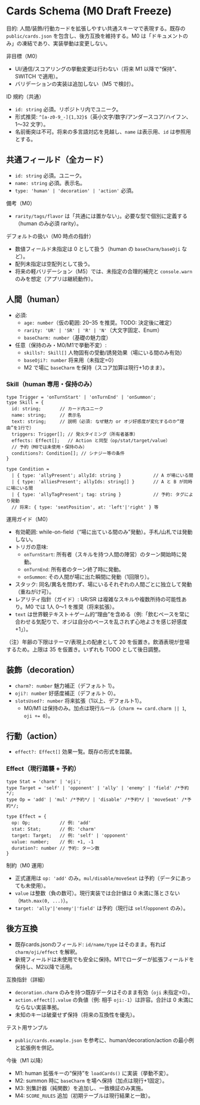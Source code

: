 # Cards Schema (M0 Draft Freeze)

目的: 人間/装飾/行動カードを拡張しやすい共通スキーマで表現する。既存の `public/cards.json` を包含し、後方互換を維持する。M0 は「ドキュメントのみ」の凍結であり、実装挙動は変更しない。

非目標（M0）
- UI/通信/スコアリングの挙動変更は行わない（将来 M1 以降で“保持”、SWITCH で適用）。
- バリデーションの実装は追加しない（M5 で検討）。

ID 規約（共通）
- `id: string` 必須。リポジトリ内でユニーク。
- 形式推奨: `^[a-z0-9_-]{1,32}$`（英小文字/数字/アンダースコア/ハイフン、1〜32 文字）。
- 名前衝突は不可。将来の多言語対応を見越し、`name` は表示用、`id` は参照用とする。

## 共通フィールド（全カード）
- `id: string` 必須。ユニーク。
- `name: string` 必須。表示名。
- `type: 'human' | 'decoration' | 'action'` 必須。

備考（M0）
- `rarity/tags/flavor` は「共通には置かない」。必要な型で個別に定義する（human のみ必須 rarity）。

デフォルトの扱い（M0 時点の指針）
- 数値フィールド未指定は 0 として扱う（human の `baseCharm/baseOji` など）。
- 配列未指定は空配列として扱う。
- 将来の軽バリデーション（M5）では、未指定の合理的補完と `console.warn` のみを想定（アプリは継続動作）。

## 人間（human）
- 必須: 
  - `age: number`（仮の範囲: 20–35 を推奨。TODO: 決定後に確定）
  - `rarity: 'UR' | 'SR' | 'R' | 'N'`（大文字固定、Enum）
  - `baseCharm: number`（基礎の魅力度）
- 任意（保持のみ・M0/M1で挙動不変）:
  - `skills?: Skill[]` 人物固有の受動/誘発効果（場にいる間のみ有効）
  - `baseOji?: number` 将来用（未指定=0）
  - M2 で場に `baseCharm` を保持（スコア加算は現行+1のまま）。

### Skill（human 専用・保持のみ）
```
type Trigger = 'onTurnStart' | 'onTurnEnd' | 'onSummon';
type Skill = {
  id: string;       // カード内ユニーク
  name: string;     // 表示名
  text: string;     // 説明（必須: なぜ魅力 or オジ好感度が変化するのか“理由”を1行で）
  triggers: Trigger[]; // 発火タイミング（所有者基準）
  effects: Effect[];   // Action と同型（op/stat/target/value）
  // 予約（M0では未使用・保持のみ）
  conditions?: Condition[]; // シナジー等の条件
}

type Condition =
  | { type: 'allyPresent'; allyId: string }            // A が場にいる間
  | { type: 'alliesPresent'; allyIds: string[] }       // A と B が同時に場にいる間
  | { type: 'allyTagPresent'; tag: string }            // 予約: タグにより発動
  // 将来: { type: 'seatPosition', at: 'left'|'right' } 等
```

運用ガイド（M0）
- 有効範囲: while-on-field（“場に出ている間のみ”発動）。手札/山札では発動しない。
- トリガの意味: 
  - `onTurnStart`: 所有者（スキルを持つ人間の陣営）のターン開始時に発動。
  - `onTurnEnd`: 所有者のターン終了時に発動。
  - `onSummon`: その人間が場に出た瞬間に発動（1回限り）。
- スタック: 同名/異名を問わず、場にいるそれぞれの人間ごとに独立して発動（重ねがけ可）。
- レアリティ指針（ガイド）: UR/SR は複雑なスキルや複数所持の可能性あり。M0 では 1人 0〜1 を推奨（将来拡張）。
- `text` は世界観テキスト＋ゲーム的“理由”を含める（例:「飲むペースを常に合わせる気配りで、オジは自分のペースを乱されず心地よさを感じ好感度+1」）。

（注）年齢の下限はテーマ/表現上の配慮として 20 を仮置き。飲酒表現が登場するため。上限は 35 を仮置き。いずれも TODO として後日調整。

## 装飾（decoration）
- `charm?: number` 魅力補正（デフォルト 1）。
- `oji?: number` 好感度補正（デフォルト 0）。
- `slotsUsed?: number` 将来拡張（1以上、デフォルト1）。
  - M0/M1 は保持のみ。加点は現行ルール（`charm += card.charm || 1`, `oji += 0`）。

## 行動（action）
- `effect?: Effect[]` 効果一覧。既存の形式を踏襲。

### Effect（現行踏襲 + 予約）
```
type Stat = 'charm' | 'oji';
type Target = 'self' | 'opponent' | 'ally' | 'enemy' | 'field' /*予約*/;
type Op = 'add' | 'mul' /*予約*/ | 'disable' /*予約*/ | 'moveSeat' /*予約*/;

type Effect = {
  op: Op;           // 例: 'add'
  stat: Stat;       // 例: 'charm'
  target: Target;   // 例: 'self' | 'opponent'
  value: number;    // 例: +1, -1
  duration?: number // 予約: ターン数
}
```

制約（M0 運用）
- 正式運用は `op: 'add'` のみ。`mul/disable/moveSeat` は予約（データにあっても未使用）。
- `value` は整数（負の数可）。現行実装では合計値は 0 未満に落とさない（`Math.max(0, ...)`）。
- `target: 'ally'|'enemy'|'field'` は予約（現行は `self`/`opponent` のみ）。

## 後方互換
- 既存cards.jsonのフィールド: `id/name/type` はそのまま。有れば `charm/oji/effect` を解釈。
- 新規フィールドは未使用でも安全に保持。M1でローダーが拡張フィールドを保持し、M2以降で活用。

互換指針（詳細）
- `decoration.charm` のみを持つ既存データはそのまま有効（`oji` 未指定=0）。
- `action.effect[].value` の負値（例: 相手 `oji:-1`）は許容。合計は 0 未満にならない実装準拠。
- 未知のキーは破棄せず保持（将来の互換性を優先）。

テスト用サンプル
- `public/cards.example.json` を参考に、human/decoration/action の最小例と拡張例を併記。

今後（M1 以降）
- M1: human 拡張キーの“保持”を `loadCards()` に実装（挙動不変）。
- M2: summon 時に `baseCharm` を場へ保持（加点は現行+1固定）。
- M3: 別集計器（純関数）を追加し、一致検証のみ実施。
- M4: `SCORE_RULES` 追加（初期テーブルは現行結果と一致）。
